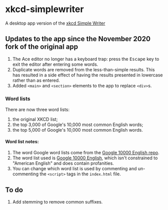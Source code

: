 # xkcd-simplewriter

A desktop app version of the [xkcd Simple Writer](http://xkcd.com/simplewriter/)

## Updates to the app since the November 2020 fork of the original app

1. The Ace editor no longer has a keyboard trap: press the <kbd>Escape</kbd> key to exit the editor after entering some words.
2. Duplicate words are removed from the less-than-simple results. This has resulted in a side effect of having the results presented in lowercase rather than as entered.
3. Added `<main>` and `<section>` elements to the app to replace `<div>`s.

### Word lists
There are now three word lists:

1. the original XKCD list;
2. the top 3,000 of Google's 10,000 most common English words;
3. the top 5,000 of Google's 10,000 most common English words.

#### Word list notes:

1. The word Google word lists come from the [Google 10000 English repo](https://github.com/first20hours/google-10000-english).
2. The word list used is [Google 10000 English](https://github.com/first20hours/google-10000-english/blob/master/google-10000-english.txt), which isn't constrained to "American English" and does contain profanities.
3. You can change which word list is used by commenting and un-commenting the `<script>` tags in the `index.html` file.

## To do

1. Add stemming to remove common suffixes.